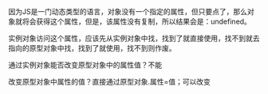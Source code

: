 因为JS是一门动态类型的语言，对象没有一个指定的属性，但只要点了，那么对象就将会获得这个属性，但是，该属性没有复制，所以结果会是：undefined。

实例对象访问这个属性，应该先从实例对象中找，找到了就直接使用，找不到就去指向的原型对象中找，找到了就使用，找不到则作废。

通过实例对象能否改变原型对象中的属性值？不能

改变原型对象中属性的值？直接通过原型对象.属性=值；可以改变

